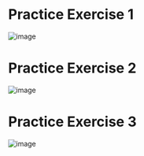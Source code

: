 # Practice Exercise 1 
![image](https://user-images.githubusercontent.com/74512335/186495500-5eb7ce6d-319d-430c-ba15-98563487b5a4.png)

# Practice Exercise 2
![image](https://user-images.githubusercontent.com/74512335/186515730-223da980-320f-4465-bb4f-e1aab2bc2305.png)

# Practice Exercise 3
![image](https://user-images.githubusercontent.com/74512335/187091178-a049f3ef-5751-4a65-bbae-83fded81ba67.png)
